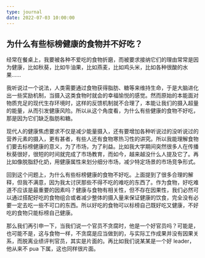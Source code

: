 ```yaml
---
type: journal
date: 2022-07-03 10:00:00
---
```


## 为什么有些标榜健康的食物并不好吃？

经常在餐桌上，我要被各种不爱吃的食物折磨，而被要求接纳它们的理由常常是因为健康，比如秋葵，比如牛油果，比如燕麦，比如鸡头米，比如各种很酸的水果……

我听说过一个说法，人类需要通过食物获得脂肪、糖等来维持生命，于是大脑进化出一些奖励机制，当摄入这类食物时就会的幸福愉悦的感觉。然而原始的本能面对物质充足的现代生存环境时，这样的反馈机制就不合理了，本能让我们的摄入超量的能量，从而引发健康风险。所以从这个角度看，为什么有些健康的食物不好吃，那是因为它们缺乏脂肪和糖。

现代人的健康焦虑要求不仅是减少能量摄入，还有要增加各种听说过的没听说过的营养元素的摄入，更有甚者，有些人还有食物寒热习性的讲究。所以我能理解食物们要去标榜健康的意义，为了市场，为了利益。比如我大学期间突然很多人在传播秋葵很好，很短的时间就完成了市场教育，而如今，越来越没什么人提及它了。再比如像脱脂舒化奶，用健康属性来划分细分市场，减少特定场景的市场竞争形式。

回到这个问题上，为什么有些标榜健康的食物不好吃。上面提到了很多合理的解释，但我不满意，因为我太讨厌那些不得不吃的难吃的东西了。作为食物，好吃难道不应该是最重要的因素吗？健康与食物有相关性，但不存在因果性，我们必然可以通过搭配好吃的食物组合或者减少整体的摄入量来保证健康的饮食，完全没有必要一定去吃一些不可口的东西。所以好吃的食物可以标榜自己既好吃又健康，不好吃的食物只能标榜自己健康。

那么我们再引申一下，当我们说一个官员不贪腐时，他是一个好官员吗？可能是，也可能不是，这与食物一样，不贪腐是应当做到的，与实际工作成果并没有因果关系，而脱离业绩评判官员，其实是片面的。再比如我们说某某是一个好 leader，他从来不 pua 下属，这也同样很片面。
